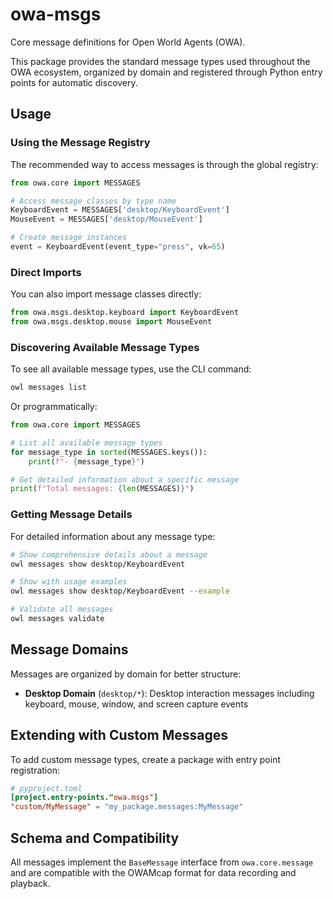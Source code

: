 # owa-msgs

Core message definitions for Open World Agents (OWA).

This package provides the standard message types used throughout the OWA ecosystem, organized by domain and registered through Python entry points for automatic discovery.


## Usage

### Using the Message Registry

The recommended way to access messages is through the global registry:

```python
from owa.core import MESSAGES

# Access message classes by type name
KeyboardEvent = MESSAGES['desktop/KeyboardEvent']
MouseEvent = MESSAGES['desktop/MouseEvent']

# Create message instances
event = KeyboardEvent(event_type="press", vk=65)
```

### Direct Imports

You can also import message classes directly:

```python
from owa.msgs.desktop.keyboard import KeyboardEvent
from owa.msgs.desktop.mouse import MouseEvent
```

### Discovering Available Message Types

To see all available message types, use the CLI command:

```bash
owl messages list
```

Or programmatically:

```python
from owa.core import MESSAGES

# List all available message types
for message_type in sorted(MESSAGES.keys()):
    print(f"- {message_type}")

# Get detailed information about a specific message
print(f"Total messages: {len(MESSAGES)}")
```

### Getting Message Details

For detailed information about any message type:

```bash
# Show comprehensive details about a message
owl messages show desktop/KeyboardEvent

# Show with usage examples
owl messages show desktop/KeyboardEvent --example

# Validate all messages
owl messages validate
```

## Message Domains

Messages are organized by domain for better structure:

- **Desktop Domain** (`desktop/*`): Desktop interaction messages including keyboard, mouse, window, and screen capture events

## Extending with Custom Messages

To add custom message types, create a package with entry point registration:

```toml
# pyproject.toml
[project.entry-points."owa.msgs"]
"custom/MyMessage" = "my_package.messages:MyMessage"
```

## Schema and Compatibility

All messages implement the `BaseMessage` interface from `owa.core.message` and are compatible with the OWAMcap format for data recording and playback.
